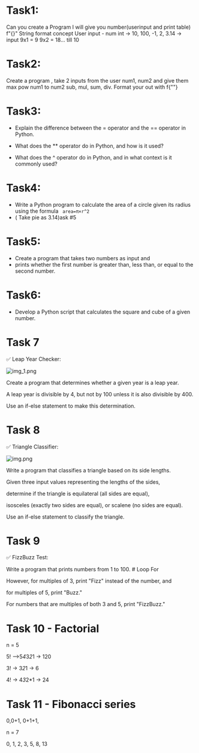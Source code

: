 # Task1:

Can you create a Program I will give you number(userinput and print table)
f"{}" String format concept
User input - num int -> 10, 100, -1, 2, 3.14 -> input
9x1 = 9
9x2 = 18... till 10

# Task2: 

Create a program , take 2 inputs from the user num1, num2 and give them
max
pow num1 to num2
sub, mul, sum, div.
Format your out with f{""}

# Task3: 

- Explain the difference between the = operator and the == operator in Python.

- What does the ** operator do in Python, and how is it used?

- What does the ^ operator do in Python, and in what context is it commonly used?

# Task4:

- Write a Python program to calculate the area of a circle given its radius using the formula ``` area=π×r^2``` 
- ( Take pie as 3.14)ask #5

# Task5:

- Create a program that takes two numbers as input and 
- prints whether the first number is greater than, less than, or equal to the second number.

# Task6:

- Develop a Python script that calculates the square and cube of a given number.


# Task 7

✅ Leap Year Checker:

![img_1.png](img_1.png)


Create a program that determines whether a given year is a leap year.

A leap year is divisible by 4, but not by 100 unless it is also divisible by 400.

Use an if-else statement to make this determination.



# Task 8

✅ Triangle Classifier:

![img.png](img.png)


Write a program that classifies a triangle based on its side lengths.

Given three input values representing the lengths of the sides,

determine if the triangle is equilateral (all sides are equal),

isosceles (exactly two sides are equal), or scalene (no sides are equal).

Use an if-else statement to classify the triangle.


# Task 9

✅ FizzBuzz Test:

Write a program that prints numbers from 1 to 100. # Loop For

However, for multiples of 3, print "Fizz" instead of the number, and

for multiples of 5, print "Buzz."

For numbers that are multiples of both 3 and 5, print "FizzBuzz."

#  Task 10 - Factorial

n = 5

5! -->5*4*3*2*1 -> 120

3! -> 3*2*1 -> 6

4! -> 4*3*2*1 -> 24

# Task 11 - Fibonacci series

0,0+1, 0+1+1,

n = 7 

0, 1, 2, 3, 5, 8, 13





